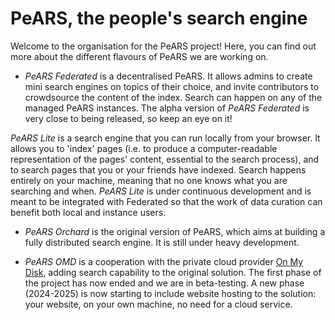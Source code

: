 # PeARS, the people's search engine

Welcome to the organisation for the PeARS project! Here, you can find out more about the different flavours of PeARS we are working on.

* *PeARS Federated* is a decentralised PeARS. It allows admins to create mini search engines on topics of their choice, and invite contributors to crowdsource the content of the index. Search can happen on any of the managed PeARS instances. The alpha version of *PeARS Federated* is very close to being released, so keep an eye on it!

*PeARS Lite* is a search engine that you can run locally from your browser. It allows you to 'index' pages (i.e. to produce a computer-readable representation of the pages' content, essential to the search process), and to search pages that you or your friends have indexed. Search happens entirely on your machine, meaning that no one knows what you are searching and when. *PeARS Lite* is under continuous development and is meant to be integrated with Federated so that the work of data curation can benefit both local and instance users.

* *PeARS Orchard* is the original version of PeARS, which aims at building a fully distributed search engine. It is still under heavy development.

* *PeARS OMD* is a cooperation with the private cloud provider [On My Disk](https://onmydisk.com/), adding search capability to the original solution. The first phase of the project has now ended and we are in beta-testing. A new phase (2024-2025) is now starting to include website hosting to the solution: your website, on your own machine, no need for a cloud service.
